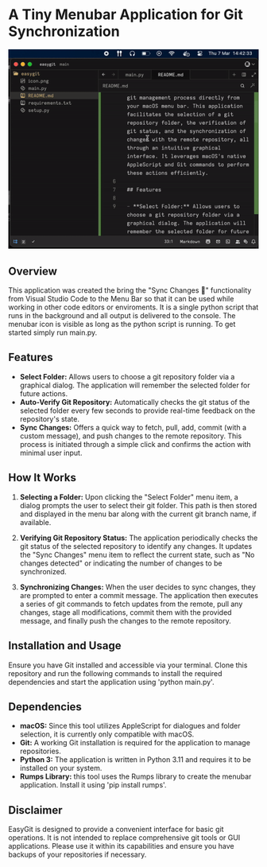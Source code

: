 # A Tiny Menubar Application for Git Synchronization

![Demo of App](https://github.com/NilsSlui/easygit/blob/main/demo.gif?raw=true)

## Overview

This application was created the bring the "Sync Changes 🔄" functionality from Visual Studio Code to the Menu Bar so that it can be used while working in other code editors or enviroments. It is a single python script that runs in the background and all output is delivered to the console. The menubar icon is visible as long as the python script is running. To get started simply run main.py. 

## Features

- **Select Folder:** Allows users to choose a git repository folder via a graphical dialog. The application will remember the selected folder for future actions.
- **Auto-Verify Git Repository:** Automatically checks the git status of the selected folder every few seconds to provide real-time feedback on the repository's state.
- **Sync Changes:** Offers a quick way to fetch, pull, add, commit (with a custom message), and push changes to the remote repository. This process is initiated through a simple click and confirms the action with minimal user input.

## How It Works

1. **Selecting a Folder:** Upon clicking the "Select Folder" menu item, a dialog prompts the user to select their git folder. This path is then stored and displayed in the menu bar along with the current git branch name, if available.

2. **Verifying Git Repository Status:** The application periodically checks the git status of the selected repository to identify any changes. It updates the "Sync Changes" menu item to reflect the current state, such as "No changes detected" or indicating the number of changes to be synchronized.

3. **Synchronizing Changes:** When the user decides to sync changes, they are prompted to enter a commit message. The application then executes a series of git commands to fetch updates from the remote, pull any changes, stage all modifications, commit them with the provided message, and finally push the changes to the remote repository.

## Installation and Usage

Ensure you have Git installed and accessible via your terminal. Clone this repository and run the following commands to install the required dependencies and start the application using 'python main.py'.

## Dependencies

- **macOS:** Since this tool utilizes AppleScript for dialogues and folder selection, it is currently only compatible with macOS.
- **Git:** A working Git installation is required for the application to manage repositories.
- **Python 3:** The application is written in Python 3.11 and requires it to be installed on your system.
- **Rumps Library:** this tool uses the Rumps library to create the menubar application. Install it using 'pip install rumps'.

## Disclaimer

EasyGit is designed to provide a convenient interface for basic git operations. It is not intended to replace comprehensive git tools or GUI applications. Please use it within its capabilities and ensure you have backups of your repositories if necessary.
